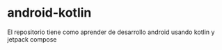 # android-kotlin
El repositorio tiene como aprender de desarrollo android usando kotlin y jetpack compose
